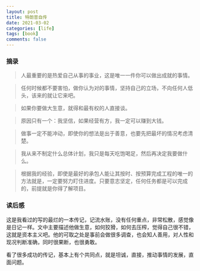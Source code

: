 ```yaml
---
layout: post
title: 特朗普自传
date: 2021-03-02
categories: [life]
tags: [book]
comments: false
---
```



### 摘录

> 人最重要的是热爱自己从事的事业，这是唯一一件你可以做出成就的事情。



> 任何时候都不要害怕，做你认为对的事情，坚持自己的立场，不向任何人低头，该来的就让它来吧。



> 如果你要做大生意，就得和最有权的人直接谈。



> 原因只有一个：我坚信，如果经营有方，我一定可以赚到大钱。



> 做事一定不能冲动，即使你的想法是出于善意，也要先把最坏的情况考虑清楚。



> 我从来不制定什么总体计划，我只是每天吃饱喝足，然后再决定我要做什么。



> 根据我的经验，即使是最好的承包人能让其按时、按预算完成工程的唯一的方法就是，一定要努力盯住进度。只要意志坚定，任何任务都是可以完成的，前提就是你得了解项目。
>
> 

### 读后感

这是我看过的写的最烂的一本传记，记流水账，没有任何重点，非常松散，感觉像是日记一样。文中主要描述他做生意，如何狡猾，如何去压榨，觉得自己很不错，这就是资本主义吧。他的可取之处是事前会做很多调查，也会知人善用，对人性和现况判断准确，同时很果断，也很勇敢。



看了很多成功的传记，基本上有个共同点，就是坦诚，直接，推动事情的发展，直面问题。